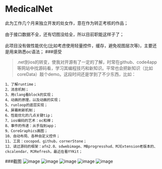 # MedicalNet
此为工作几个月来独立开发的处女作，意在作为转正考核的作品；
<br/><br/>
由于接口数据不全，还有切图没给全，所以目前职能这样子了；
<br/><br/>
此项目没有做性能优化(比如考虑使用轻量控件，缓存，避免视图层次等)，主要还是用来熟悉oc语法；
###感受
  >.net到ios的转变，使我对开源有了一定的了解，时常在github、code4app等网站中找源码看，学习其编程技巧和新知识。平常也会把新知识（比如coreData）敲个demo。这段时间还是学到了不少东西，比如：
  
    1、了解runtime；
    2、消息机制；
    3、用clang看block的实现；
    4、动画的原理，以及动画的实现；
    5、runloop的底层实现；
    4、屏幕刷新机制；
    6、性能优化的几点关键tip；
    7、ios编码的艺术：oc和禅；
    8、事件的传递：从手指到app；
    9、CoreGraphics画图；
    10、自动布局、各种自定义控件；
    11、工具：cocopod、github，cornerStone；
    12、读过源码的框架：afn2.0、sdwebimage、MBprogresshud、MJExtension老版本的、ckcalendar、MJRefresh，最近在看YYKit；
  

###截图
![image](https://github.com/ZAIJIANLUOYE110/MedicalNet/blob/master/screenshots/2.png)
![image](https://github.com/ZAIJIANLUOYE110/MedicalNet/blob/master/screenshots/3.png)
![image](https://github.com/ZAIJIANLUOYE110/MedicalNet/blob/master/screenshots/4.png)
![image](https://github.com/ZAIJIANLUOYE110/MedicalNet/blob/master/screenshots/5.png)
![image](https://github.com/ZAIJIANLUOYE110/MedicalNet/blob/master/screenshots/6.png)
